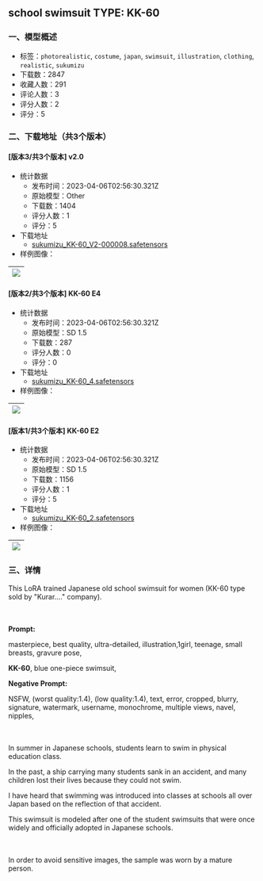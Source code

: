 ## school swimsuit TYPE: KK-60
### 一、模型概述

- 标签：`photorealistic`, `costume`, `japan`, `swimsuit`, `illustration`, `clothing`, `realistic`, `sukumizu`
- 下载数：2847
- 收藏人数：291
- 评论人数：3
- 评分人数：2
- 评分：5

### 二、下载地址（共3个版本）

#### [版本3/共3个版本] v2.0

- 统计数据
  - 发布时间：2023-04-06T02:56:30.321Z
  - 原始模型：Other
  - 下载数：1404
  - 评分人数：1
  - 评分：5
- 下载地址
  - [sukumizu_KK-60_V2-000008.safetensors](https://civitai.com/api/download/models/37250)
- 样例图像：

| <img src="https://image.civitai.com/xG1nkqKTMzGDvpLrqFT7WA/d76ae496-df75-4dfb-a978-fb5049f04900/width=450/426775.jpeg" /> |
| ---- |

#### [版本2/共3个版本] KK-60 E4

- 统计数据
  - 发布时间：2023-04-06T02:56:30.321Z
  - 原始模型：SD 1.5
  - 下载数：287
  - 评分人数：0
  - 评分：0
- 下载地址
  - [sukumizu_KK-60_4.safetensors](https://civitai.com/api/download/models/15356)
- 样例图像：

| <img src="https://image.civitai.com/xG1nkqKTMzGDvpLrqFT7WA/8770a34f-43b8-4a81-8db1-dd32ec1af300/width=450/152725.jpeg" /> |
| ---- |

#### [版本1/共3个版本] KK-60 E2

- 统计数据
  - 发布时间：2023-04-06T02:56:30.321Z
  - 原始模型：SD 1.5
  - 下载数：1156
  - 评分人数：1
  - 评分：5
- 下载地址
  - [sukumizu_KK-60_2.safetensors](https://civitai.com/api/download/models/15355)
- 样例图像：

| <img src="https://image.civitai.com/xG1nkqKTMzGDvpLrqFT7WA/49957e33-b690-4264-a993-5900b7574600/width=450/152724.jpeg" /> |
| ---- |


### 三、详情
<p>This LoRA trained Japanese old school swimsuit for women (KK-60 type sold by "Kurar...." company).</p><p>　</p><p><strong>Prompt:</strong></p><p>masterpiece, best quality, ultra-detailed, illustration,1girl, teenage, small breasts, gravure pose,</p><p><strong>KK-60</strong>, blue one-piece swimsuit, </p><p><strong>Negative Prompt:</strong></p><p>NSFW, (worst quality:1.4), (low quality:1.4), text, error, cropped, blurry, signature, watermark, username, monochrome, multiple views, navel, nipples,</p><p>　</p><p>In summer in Japanese schools, students learn to swim in physical education class.</p><p>In the past, a ship carrying many students sank in an accident, and many children lost their lives because they could not swim.</p><p>I have heard that swimming was introduced into classes at schools all over Japan based on the reflection of that accident.</p><p>This swimsuit is modeled after one of the student swimsuits that were once widely and officially adopted in Japanese schools.</p><p>　</p><p>In order to avoid sensitive images, the sample was worn by a mature person.</p>